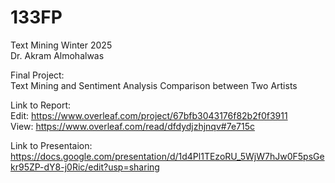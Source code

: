 # 133FP

Text Mining Winter 2025\
Dr. Akram Almohalwas

Final Project:\
Text Mining and Sentiment Analysis Comparison between Two Artists

Link to Report:\
Edit: https://www.overleaf.com/project/67bfb3043176f82b2f0f3911 \
View: https://www.overleaf.com/read/dfdydjzhjnqv#7e715c

Link to Presentaion:\
https://docs.google.com/presentation/d/1d4Pl1TEzoRU_5WjW7hJw0F5psGekr95ZP-dY8-j0Ric/edit?usp=sharing
